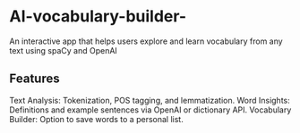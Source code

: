 # AI-vocabulary-builder-
An interactive app that helps users explore and learn vocabulary from any text using spaCy and OpenAI

## Features 
Text Analysis: Tokenization, POS tagging, and lemmatization.
Word Insights: Definitions and example sentences via OpenAI or dictionary API.
Vocabulary Builder: Option to save words to a personal list.
